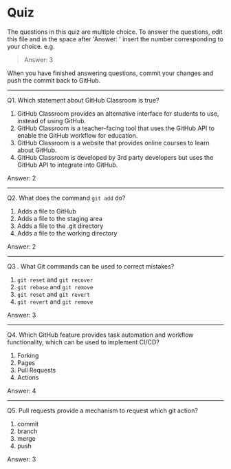 # Quiz

The questions in this quiz are multiple choice. To answer the questions, edit this file and in the space after 'Answer: ' insert the number corresponding to your choice. e.g.

> Answer: 3

When you have finished answering questions, commit your changes and push the commit back to GitHub.

------

Q1. Which statement about GitHub Classroom is true?

1. GitHub Classroom provides an alternative interface for students to use, instead of using GitHub.
2. GitHub Classroom is a teacher-facing tool that uses the GitHub API to enable the GitHub workflow for education.
3. GitHub Classroom is a website that provides online courses to learn about GitHub.
4. GitHub Classroom is developed by 3rd party developers but uses the GitHub API to integrate into GitHub.

Answer: 2

------

Q2. What does the command `git add` do?

1. Adds a file to GitHub  
2. Adds a file to the staging area  
3. Adds a file to the .git directory  
4. Adds a file to the working directory  

Answer: 2

------

Q3 . What Git commands can be used to correct mistakes?

1. `git reset` and `git recover`  
2. `git rebase` and `git remove`  
3. `git reset` and `git revert`  
4. `git revert` and `git remove`  

Answer: 3

------

Q4. Which GitHub feature provides task automation and workflow functionality, which can be used to implement CI/CD?

1. Forking  
2. Pages  
3. Pull Requests  
4. Actions  

Answer: 4

------

Q5. Pull requests provide a mechanism to request which git action?

1. commit  
2. branch  
3. merge  
4. push  

Answer: 3
